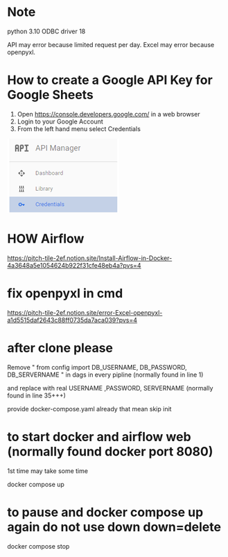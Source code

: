 # Note 
python 3.10
ODBC driver 18  

API may error  because  limited request per day.
Excel may error because  openpyxl.

# How to create a Google API Key for Google Sheets

1. Open https://console.developers.google.com/ in a web browser
2. Login to your Google Account
3. From the left hand menu select Credentials

 ![alt text](image.png)

#  HOW Airflow

https://pitch-tile-2ef.notion.site/Install-Airflow-in-Docker-4a3648a5e1054624b922f31cfe48eb4a?pvs=4


# fix openpyxl in cmd

https://pitch-tile-2ef.notion.site/error-Excel-openpyxl-a1d5515daf2643c88ff0735da7aca039?pvs=4

# after clone please

Remove "  from config import DB_USERNAME, DB_PASSWORD, DB_SERVERNAME  " in dags in every pipline  (normally found in line 1)

and replace with real  USERNAME ,PASSWORD, SERVERNAME (normally found in  line 35+++)

provide docker-compose.yaml already that mean skip      init

# to start docker and airflow web  (normally found docker port 8080)
 1st  time may take some time 
 
docker compose up 
  
 # to pause and docker compose up again do not use down  down=delete
 
docker compose stop





